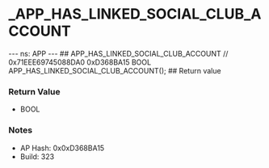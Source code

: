 # _APP_HAS_LINKED_SOCIAL_CLUB_ACCOUNT

--- ns: APP --- ## APP_HAS_LINKED_SOCIAL_CLUB_ACCOUNT  // 0x71EEE69745088DA0 0xD368BA15 BOOL APP_HAS_LINKED_SOCIAL_CLUB_ACCOUNT();   ## Return value

### Return Value
* BOOL

### Notes
* AP Hash: 0x0xD368BA15
* Build: 323

